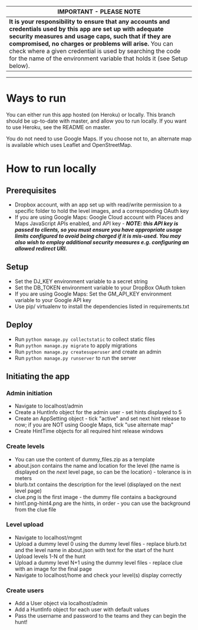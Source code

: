 | **IMPORTANT - PLEASE NOTE** |
| --- |
| **It is your responsibility to ensure that any accounts and credentials used by this app are set up with adequate security measures and usage caps, such that if they are compromised, no charges or problems will arise.** You can check where a given credential is used by searching the code for the name of the environment variable that holds it (see Setup below). |

-----

# Ways to run
You can either run this app hosted (on Heroku) or locally. 
This branch should be up-to-date with master, and allow you to run locally. If you want to use Heroku, see the README on master.

You do not need to use Google Maps. If you choose not to, an alternate map is available which uses Leaflet and OpenStreetMap.

# How to run locally
## Prerequisites
- Dropbox account, with an app set up with read/write permission to a specific folder to hold the level images, and a corresponding OAuth key
- If you are using Google Maps: Google Cloud account with Places and Maps JavaScript APIs enabled, and API key - ***NOTE: this API key is passed to clients, so you must ensure you have appropriate usage limits configured to avoid being charged if it is mis-used. You may also wish to employ additional security measures e.g. configuring an allowed redirect URI.***

## Setup
- Set the DJ_KEY environment variable to a secret string
- Set the DB_TOKEN environment variable to your DropBox OAuth token
- If you are using Google Maps: Set the GM_API_KEY environment variable to your Google API key
- Use pip/ virtualenv to install the dependencies listed in requirements.txt

## Deploy
- Run `python manage.py collectstatic` to collect static files
- Run `python manage.py migrate` to apply migrations
- Run `python manage.py createsuperuser` and create an admin
- Run `python manage.py runserver` to run the server

## Initiating the app
### Admin initiation
- Navigate to localhost/admin
- Create a HuntInfo object for the admin user - set hints displayed to 5
- Create an AppSetting object - tick "active" and set next hint release to now; if you are NOT using Google Maps, tick "use alternate map"
- Create HintTime objects for all required hint release windows

### Create levels
- You can use the content of dummy_files.zip as a template
- about.json contains the name and location for the level (the name is displayed on the *next* level page, so can be the location) - tolerance is in meters
- blurb.txt contains the description for the level (displayed on the next level page)
- clue.png is the first image - the dummy file contains a background
- hint1.png-hint4.png are the hints, in order - you can use the background from the clue file

### Level upload
- Navigate to localhost/mgmt
- Upload a dummy level 0 using the dummy level files - replace blurb.txt and the level name in about.json with text for the start of the hunt
- Upload levels 1-N of the hunt
- Upload a dummy level N+1 using the dummy level files - replace clue with an image for the final page
- Navigate to localhost/home and check your level(s) display correctly

### Create users
- Add a User object via localhost/admin
- Add a HuntInfo object for each user with default values
- Pass the username and password to the teams and they can begin the hunt!
